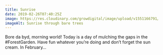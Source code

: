 ```yaml
---
title: Sunrise
date: 2019-02-26T07:40:25Z
image: https://res.cloudinary.com/growdigital/image/upload/v1551166791/sunrise-677F2246.jpg
imageAlt: Sunrise through bare trees
---
```


Bore da byd, morning world! Today is a day of mulching the gaps in the #ForestGarden. Have fun whatever you’re doing and don’t forget the sun cream. In February…
